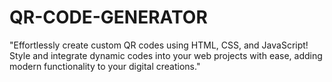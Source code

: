 # QR-CODE-GENERATOR

"Effortlessly create custom QR codes using HTML, CSS, and JavaScript! Style and integrate dynamic codes into your web projects with ease, adding modern functionality to your digital creations."
